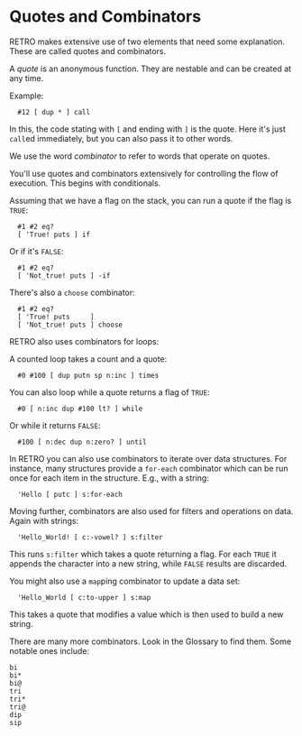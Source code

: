 # Quotes and Combinators

RETRO makes extensive use of two elements that need some explanation. These
are called quotes and combinators.

A *quote* is an anonymous function. They are nestable and can be created at
any time.

Example:

~~~
  #12 [ dup * ] call
~~~

In this, the code stating with `[` and ending with `]` is the quote. Here
it's just `call`ed immediately, but you can also pass it to other words.

We use the word *combinator* to refer to words that operate on quotes.

You'll use quotes and combinators extensively for controlling the flow of
execution. This begins with conditionals.

Assuming that we have a flag on the stack, you can run a quote if the
flag is `TRUE`:

~~~
  #1 #2 eq?
  [ 'True! puts ] if
~~~

Or if it's `FALSE`:

~~~
  #1 #2 eq?
  [ 'Not_true! puts ] -if
~~~

There's also a `choose` combinator:

~~~
  #1 #2 eq?
  [ 'True! puts     ]
  [ 'Not_true! puts ] choose
~~~

RETRO also uses combinators for loops:

A counted loop takes a count and a quote:

~~~
  #0 #100 [ dup putn sp n:inc ] times
~~~

You can also loop while a quote returns a flag of `TRUE`:

~~~
  #0 [ n:inc dup #100 lt? ] while
~~~

Or while it returns `FALSE`:

~~~
  #100 [ n:dec dup n:zero? ] until
~~~

In RETRO you can also use combinators to iterate over data structures. For
instance, many structures provide a `for-each` combinator which can be run
once for each item in the structure. E.g., with a string:

~~~
  'Hello [ putc ] s:for-each
~~~

Moving further, combinators are also used for filters and operations on
data. Again with strings:

~~~
  'Hello_World! [ c:-vowel? ] s:filter
~~~

This runs `s:filter` which takes a quote returning a flag. For each `TRUE`
it appends the character into a new string, while `FALSE` results are
discarded.

You might also use a `map`ping combinator to update a data set:

~~~
  'Hello_World [ c:to-upper ] s:map
~~~

This takes a quote that modifies a value which is then used to build a
new string.

There are many more combinators. Look in the Glossary to find them. Some
notable ones include:

    bi
    bi*
    bi@
    tri
    tri*
    tri@
    dip
    sip
